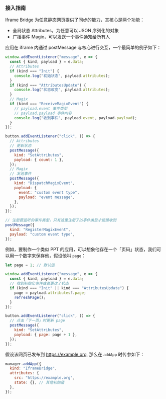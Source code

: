 ### 接入指南

Iframe Bridge 为任意静态网页提供了同步的能力，其核心是两个功能：

- 全局状态 Attributes，为任意可以 JSON 序列化的对象
- 广播事件 Magix，可以发送一个事件通知给所有人

应用在 iframe 内通过 postMessage 与核心进行交互，一个最简单的例子如下：

```js
window.addEventListener("message", e => {
  const { kind, payload } = e.data;
  // Attributes
  if (kind === "Init") {
    console.log("初始状态", payload.attributes);
  }
  if (kind === "AttributesUpdate") {
    console.log("状态改变", payload.attributes);
  }
  // Magix
  if (kind === "ReceiveMagixEvent") {
    // payload.event 事件类型
    // payload.payload 事件内容
    console.log("收到事件", payload.event, payload.payload);
  }
});

button.addEventListener("click", () => {
  // Attributes
  // 更新状态
  postMessage({
    kind: "SetAttributes",
    payload: { count: 1 },
  });
  // Magix
  // 发送事件
  postMessage({
    kind: "DispatchMagixEvent",
    payload: {
      event: "custom event type",
      payload: "event message",
    },
  });
});

// 注册要监听的事件类型，只有这里注册了的事件类型才能接收到
postMessage({
  kind: "RegisterMagixEvent",
  payload: "custom event type",
});
```

例如，要制作一个类似 PPT 的应用，可以想象他存在一个「页码」状态，我们可以用一个数字来保存他，假设他叫 `page`：

```js
let page = 1; // 默认值

window.addEventListener("message", e => {
  const { kind, payload } = e.data;
  // 收到初始化事件或者更改了状态
  if (kind === "Init" || kind === "AttributesUpdate") {
    page = payload.attributes?.page;
    refreshPage();
  }
});

button.addEventListener("click", () => {
  // 点击「下一页」时更新 page
  postMessage({
    kind: "SetAttributes",
    payload: { page: page + 1 },
  });
});
```

假设该网页已发布到 https://example.org, 那么在 `addApp` 时传参如下：

```js
manager.addApp({
  kind: "IframeBridge",
  attributes: {
    src: "https://example.org",
    state: {}, // 其他初始值
  },
});
```
